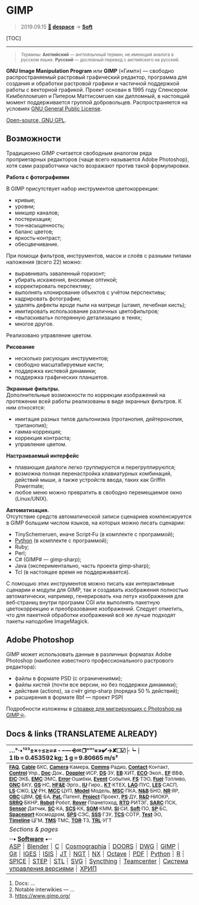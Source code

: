 # GIMP
> 2019.09.15 **[🚀](../index/index.md) [despace](index.md)** → **[Soft](soft.md)**

[TOC]

---

> <small>*Термины:* **Английский** — англоязычный термин, не имеющий аналога в русском языке. **Русский** — дословный перевод с английского на русский.</small>

**GNU Image Manipulation Program** или **GIMP** («Гимп») — свободно распространяемый растровый графический редактор, программа для создания и обработки растровой графики и частичной поддержкой работы с векторной графикой. Проект основан в 1995 году Спенсером Кимбелломruen и Питером Маттисомruen как дипломный, в настоящий момент поддерживается группой добровольцев. Распространяется на условиях [GNU General Public License](soft.md).

[Open-source, GNU GPL](soft.md).



## Возможности
Традиционно GIMP считается свободным аналогом ряда проприетарных редакторов (чаще всего называется Adobe Photoshop), хотя сами разработчики часто возражают против такой формулировки.

**Работа с фотографиями**

В GIMP присутствует набор инструментов цветокоррекции:

   - кривые;
   - уровни;
   - микшер каналов;
   - постеризация;
   - тон‑насыщенность;
   - баланс цветов;
   - яркость‑контраст;
   - обесцвечивание.

При помощи фильтров, инструментов, масок и слоёв с разными типами наложения (всего 22) можно:

   - выравнивать заваленный горизонт;
   - убирать искажения, вносимые оптикой;
   - корректировать перспективу;
   - выполнять клонирование объектов с учётом перспективы;
   - кадрировать фотографии;
   - удалять дефекты вроде пыли на матрице (штамп, лечебная кисть);
   - имитировать использование различных цветофильтров;
   - «вытаскивать» потерянную детализацию в тенях;
   - многое другое.

Реализовано управление цветом.

**Рисование**

   - несколько рисующих инструментов;
   - свободно масштабируемые кисти;
   - поддержка кистевой динамики;
   - поддержка графических планшетов.

**Экранные фильтры.**  
Дополнительные возможности по коррекции изображений на протяжении всей работы реализованы в виде экранных фильтров. К ним относятся:

   - имитация разных типов дальтонизма (протанопия, дейтеронопия, тританопия);
   - гамма‑коррекция;
   - коррекция контраста;
   - управление цветом.

**Настраиваемый интерфейс**

   - плавающие диалоги легко группируются и перегруппируются;
   - возможна полная перенастройка клавиатурных комбинаций, действий мыши, а также устройств ввода, таких как Griffin Powermate;
   - любое меню можно превратить в свободно перемещаемое окно (Linux/UNIX).

**Автоматизация.**  
Отсутствие средств автоматической записи сценариев компенсируется в GIMP большим числом языков, на которых можно писать сценарии:

   - TinySchemeruen, иначе Script‑Fu (в комплекте с программой);
   - [Python](python.md) (в комплекте с программой);
   - Ruby;
   - Perl;
   - C# (GIMP# — gimp‑sharp);
   - Java (экспериментально, часть проекта gimp‑sharp);
   - Tcl (в настоящее время не поддерживается).

С помощью этих инструментов можно писать как интерактивные сценарии и модули для GIMP, так и создавать изображения полностью автоматически, например, генерировать «на лету» изображения для веб‑страниц внутри программ CGI или выполнять пакетную цветокоррекцию и преобразование изображений. Следует отметить, что для пакетной обработки изображений всё же лучше подходят пакеты наподобие ImageMagick.


## Adobe Photoshop
GIMP может использовать данные в различных форматах Adobe Photoshop (наиболее известного профессионального растрового редактора):

   - файлы в формате PSD (с ограничениями);
   - файлы кистей (почти все версии, но без поддержки динамики);
   - действия (actions), за счёт gimp‑sharp (порядка 50 % действий);
   - расширения в формате 8bf — проект PSPI

Подробности изложены в [справке для мигрирующих с Photoshop на GIMP ⎆](https://web.archive.org/web/20120524071802/http://wiki.linuxgraphics.ru/doku.php?id=quicktoots-migration-photoshop-to-gimp).



<p style="page-break-after:always"> </p>

## Docs & links (TRANSLATEME ALREADY)
|…°·•¹²³±×÷≤≥≈≠ ‑ −— ⎆✉ ❐“”’«»✔→✘☐☑├┕┆ 1 lb = 0.453592 kg; 1 g = 9.80665 m/s²|
|:--|
|<small>**[FAQ](faq.md)**, **[Cable](cable.md)**·БКС, **[Camera](cam.md)**·Камера, **[Comms](comms.md)**·Радио, **[Contact](contact.md)**·Контакт, **[Control](control.md)**·Упр., **[Doc](doc.md)**·Док., **[Doppler](doppler.md)**·ИСР, **[DS](ds.md)**·ЗУ, **[EB](eb.md)**·ХИТ, **[ECO](ecology.md)**·Экол., **[EF](ef.md)**·ВВФ, **[ElC](elc.md)**·ЭКБ, **[EMC](emc.md)**·ЭМС, **[Error](error.md)**·Ошибки, **[Event](event.md)**·События, **[FS](fs.md)**·ТЭО, **[Fuel](fuel.md)**·Топливо, **[GNC](gnc.md)**·БКУ, **[GS](scs.md)**·НС, **[HF&E](hfe.md)**·Эрго., **[IU](iu.md)**·Гиро., **[KT](kt.md)**·КТЕХ, **[LAG](lag.md)**·ПУC, **[LES](les.md)**·САСП, **[LS](ls.md)**·СЖО, **[LV](lv.md)**·РН, **[MCC](mcc.md)**·ЦУП, **[Model](model.md)**·Модель, **[MSC](sc.md)**·ПКА, **[N&B](nnb.md)**·БНО, **[NR](nr.md)**·ЯР, **[OBC](obc.md)**·ЦВМ, **[OE](oe.md)**·БА, **[Pat.](патент.md)**·Патент, **[Project](project.md)**·Проект, **[PS](ps.md)**·ДУ, **[R&D](rnd.md)**·НИОКР, **[SRRQ](srrq.md)**·БКНР, **[Robot](robotics.md)**·Робот, **[Rover](rover.md)**·Планетоход, **[RTG](rtg.md)**·РИТЭГ, **[SARC](sarc.md)**·ПСК, **[Sensor](sensor.md)**·Датчик, **[SC](sc.md)**·КА, **[SCS](scs.md)**·КК, **[SGM](sgm.md)**·КММ, **[SI](si.md)**·СИ, **[Soft](soft.md)**·ПО, **[SP](sp.md)**·БС, **[Spaceport](spaceport.md)**·Космодром, **[SPS](sps.md)**·СЭС, **[SSS](sss.md)**·ГЗУ, **[TCS](tcs.md)**·СОТР, **[Test](test.md)**·ЭО, **[Timeline](timeline.md)**·ЦГМ, **[TMS](tms.md)**·ТМС, **[TOR](tor.md)**·ТЗ, **[TRL](trl.md)**·УГТ</small>|
|*Sections & pages*|
|**··• [Software](soft.md) •··**<br> [ASP](asp.md) ┊ [Blender](blender.md) ┊ [C](c.md) ┊ [Cosmographia](cosmographia.md) ┊ [DOORS](doors.md) ┊ [DWG](cad_f.md) ┊ [GIMP](gimp.md) ┊ [Git](git.md) ┊ [IGES](cad_f.md) ┊ [ISIS](isis.md) ┊ [JT](cad_f.md) ┊ [NGT](neogeography_toolkit.md) ┊ [NX](nx.md) ┊ [Octave](gnu_octave.md) ┊ [PDF](pdf.md) ┊ [Python](python.md) ┊ [R](r.md) ┊ [SPICE](spice.md) ┊ [STEP](cad_f.md) ┊ [STL](systems_tool_kit.md) ┊ [SVG](cad_f.md) ┊ [Syncthing](syncthing.md) ┊ [Teamcenter](teamcenter.md) ┊ [Система управления версиями](vcs.md) ┊ [ХРИП](adra.md)|

   1. Docs: …
   1. Notable interwikies — …
   1. <https://www.gimp.org/>

